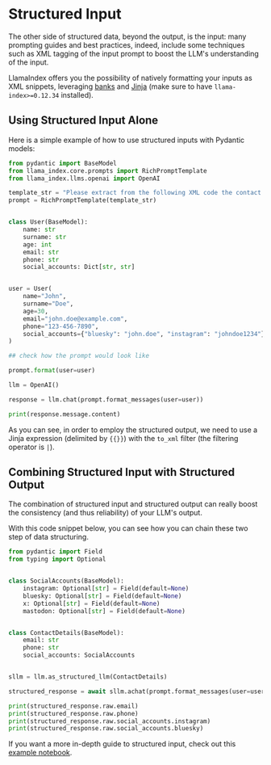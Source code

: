 # Structured Input

The other side of structured data, beyond the output, is the input: many prompting guides and best practices, indeed, include some techniques such as XML tagging of the input prompt to boost the LLM's understanding of the input.

LlamaIndex offers you the possibility of natively formatting your inputs as XML snippets, leveraging [banks](https://masci.github.io/banks) and [Jinja](https://jinja.palletsprojects.com/en/stable/) (make sure to have `llama-index>=0.12.34` installed).

## Using Structured Input Alone

Here is a simple example of how to use structured inputs with Pydantic models:

```python
from pydantic import BaseModel
from llama_index.core.prompts import RichPromptTemplate
from llama_index.llms.openai import OpenAI

template_str = "Please extract from the following XML code the contact details of the user:\n\n```xml\n{{ user | to_xml }}\n```\n\n"
prompt = RichPromptTemplate(template_str)


class User(BaseModel):
    name: str
    surname: str
    age: int
    email: str
    phone: str
    social_accounts: Dict[str, str]


user = User(
    name="John",
    surname="Doe",
    age=30,
    email="john.doe@example.com",
    phone="123-456-7890",
    social_accounts={"bluesky": "john.doe", "instagram": "johndoe1234"},
)

## check how the prompt would look like

prompt.format(user=user)

llm = OpenAI()

response = llm.chat(prompt.format_messages(user=user))

print(response.message.content)
```

As you can see, in order to employ the structured output, we need to use a Jinja expression (delimited by `{{}}`) with the `to_xml` filter (the filtering operator is `|`).

## Combining Structured Input with Structured Output

The combination of structured input and structured output can really boost the consistency (and thus reliability) of your LLM's output.

With this code snippet below, you can see how you can chain these two step of data structuring.

```python
from pydantic import Field
from typing import Optional


class SocialAccounts(BaseModel):
    instagram: Optional[str] = Field(default=None)
    bluesky: Optional[str] = Field(default=None)
    x: Optional[str] = Field(default=None)
    mastodon: Optional[str] = Field(default=None)


class ContactDetails(BaseModel):
    email: str
    phone: str
    social_accounts: SocialAccounts


sllm = llm.as_structured_llm(ContactDetails)

structured_response = await sllm.achat(prompt.format_messages(user=user))

print(structured_response.raw.email)
print(structured_response.raw.phone)
print(structured_response.raw.social_accounts.instagram)
print(structured_response.raw.social_accounts.bluesky)
```

If you want a more in-depth guide to structured input, check out this [example notebook](https://docs.llamaindex.ai/en/latest/examples/prompts/structured_input).
